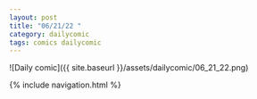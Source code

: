 ```yaml
---
layout: post
title: "06/21/22 "
category: dailycomic
tags: comics dailycomic
---
```

![Daily comic]({{ site.baseurl }}/assets/dailycomic/06_21_22.png)

{% include navigation.html %}

